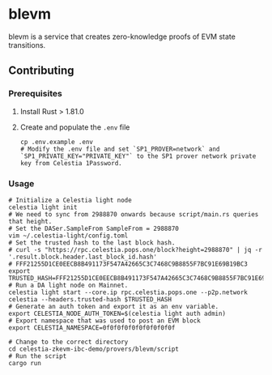 # blevm

blevm is a service that creates zero-knowledge proofs of EVM state transitions.

## Contributing

### Prerequisites

1. Install Rust > 1.81.0
1. Create and populate the `.env` file

    ```shell
    cp .env.example .env
    # Modify the .env file and set `SP1_PROVER=network` and `SP1_PRIVATE_KEY="PRIVATE_KEY"` to the SP1 prover network private key from Celestia 1Password.
    ```

### Usage

```shell
# Initialize a Celestia light node
celestia light init
# We need to sync from 2988870 onwards because script/main.rs queries that height.
# Set the DASer.SampleFrom SampleFrom = 2988870
vim ~/.celestia-light/config.toml
# Set the trusted hash to the last block hash.
# curl -s "https://rpc.celestia.pops.one/block?height=2988870" | jq -r '.result.block.header.last_block_id.hash'
# FFF21255D1CE0EECB8B491173F547A42665C3C7468C9B8855F7BC91E69B19BC3
export TRUSTED_HASH=FFF21255D1CE0EECB8B491173F547A42665C3C7468C9B8855F7BC91E69B19BC3
# Run a DA light node on Mainnet.
celestia light start --core.ip rpc.celestia.pops.one --p2p.network celestia --headers.trusted-hash $TRUSTED_HASH
# Generate an auth token and export it as an env variable.
export CELESTIA_NODE_AUTH_TOKEN=$(celestia light auth admin)
# Export namespace that was used to post an EVM block
export CELESTIA_NAMESPACE=0f0f0f0f0f0f0f0f0f0f

# Change to the correct directory
cd celestia-zkevm-ibc-demo/provers/blevm/script
# Run the script
cargo run
```
